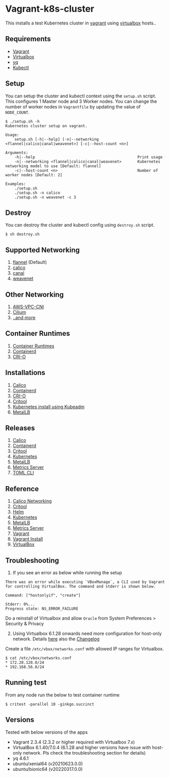 # Vagrant-k8s-cluster

This installs a test Kubernetes cluster in [vagrant](http://vagrantup.com/) using [virtualbox](https://www.virtualbox.org/) hosts..

## Requirements

* [Vagrant](http://vagrantup.com/)
* [Virtualbox](https://www.virtualbox.org/)
* [yq](http://mikefarah.github.io/yq/)
* [Kubectl](https://kubernetes.io/docs/tasks/tools/install-kubectl/)

## Setup

You can setup the cluster and kubectl context using the `setup.sh` script. This configures 1 Master node and 3 Worker nodes. You can change the number of worker nodes in `Vagrantfile` by updating the value of `NODE_COUNT`.

```
$ ./setup.sh -h
Kubernetes cluster setup on vagrant.

Usage:
    setup.sh [-h|--help] [-n|--networking <flannel|calico|canal|weavenet>] [-c|--host-count <n>]

Arguments:
    -h|--help                                             Print usage
    -n|--networking <flannel|calico|canal|weavenet>       Kubernetes networking model to use [Default: flannel]
    -c|--host-count <n>                                   Number of worker nodes [Default: 2]

Examples:
    ./setup.sh
    ./setup.sh -n calico
    ./setup.sh -n weavenet -c 3

```

## Destroy

You can destroy the cluster and kubectl config using `destroy.sh` script.

```
$ sh destroy.sh
```

## Supported Networking

1. [flannel](https://github.com/flannel-io/flannel) (Default)
1. [calico](https://github.com/projectcalico/calico)
1. [canal](https://projectcalico.docs.tigera.io/getting-started/kubernetes/flannel/flannel)
1. [weavenet](https://www.weave.works/oss/net/)

## Other Networking

1. [AWS-VPC-CNI](https://github.com/aws/amazon-vpc-cni-k8s)
1. [Cilium](https://github.com/cilium/cilium)
1. [..and more](https://kubernetes.io/docs/concepts/cluster-administration/networking/)

## Container Runtimes

1. [Container Runtimes](https://kubernetes.io/docs/setup/production-environment/container-runtimes/)
1. [Containerd](https://github.com/containerd/containerd)
1. [CRI-O](https://github.com/cri-o/cri-o)

## Installations

1. [Calico](https://projectcalico.docs.tigera.io/getting-started/kubernetes/self-managed-onprem/onpremises)
1. [Containerd](https://github.com/containerd/containerd/blob/main/docs/cri/installation.md)
1. [CRI-O](https://github.com/cri-o/cri-o/blob/main/install.md)
1. [Critool](https://github.com/kubernetes-sigs/cri-tools#install)
1. [Kubernetes install using Kubeadm](https://kubernetes.io/docs/setup/production-environment/tools/kubeadm/install-kubeadm/)
1. [MetalLB](https://metallb.universe.tf/installation/)

## Releases

1. [Calico](https://github.com/projectcalico/calico/releases)
1. [Containerd](https://github.com/containerd/containerd/blob/main/RELEASES.md)
1. [Critool](https://github.com/kubernetes-sigs/cri-tools/releases)
1. [Kubernetes](https://github.com/kubernetes/kubernetes/blob/master/CHANGELOG/README.md)
1. [MetalLB](https://metallb.universe.tf/release-notes/)
1. [Metrics Server](https://github.com/kubernetes-sigs/metrics-server/releases)
1. [TOML CLI](https://github.com/gnprice/toml-cli/releases)

## Reference

1. [Calico Networking](https://www.tigera.io/tigera-products/calico/)
1. [Critool](https://github.com/kubernetes-sigs/cri-tools)
1. [Helm](https://github.com/helm/helm)
1. [Kubernetes](https://github.com/kubernetes/kubernetes)
1. [MetalLB](https://github.com/metallb/metallb)
1. [Metrics Server](https://github.com/kubernetes-sigs/metrics-server)
1. [Vagrant](https://www.vagrantup.com)
1. [Vagrant Install](https://developer.hashicorp.com/vagrant/downloads)
1. [VirtualBox](https://www.virtualbox.org/wiki/Changelog)

## Troubleshooting

1. If you see an error as below while running the setup

```
There was an error while executing `VBoxManage`, a CLI used by Vagrant
for controlling VirtualBox. The command and stderr is shown below.

Command: ["hostonlyif", "create"]

Stderr: 0%...
Progress state: NS_ERROR_FAILURE
```

Do a reinstall of Virtualbox and allow `Oracle` from System Preferences > Security & Privacy

2. Using Virtualbox 6.1.28 onwards need more configuration for host-only network. Details [here](https://www.virtualbox.org/manual/ch06.html#network_hostonly) also the [Changelog](https://www.virtualbox.org/manual/UserManual.html#idp10525536)

Create a file `/etc/vbox/networks.conf` with allowed IP ranges for Virtualbox.

```
$ cat /etc/vbox/networks.conf
* 172.28.128.0/24
* 192.168.56.0/24
```

## Running test

From any node run the below to test container runtime

```
$ critest -parallel 10 -ginkgo.succinct
```

## Versions

Tested with below versions of the apps

* Vagrant 2.3.4 (2.3.2 or higher required with Virtualbox 7.x)
* VirtualBox 6.1.40/7.0.4 (6.1.28 and higher versions have issue with host-only network. Pls check the troubleshooting section for details)
* yq 4.6.1
* ubuntu/xenial64 (v20210623.0.0)
* ubuntu/bionic64 (v20220317.0.0)

